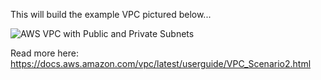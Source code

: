 This will build the example VPC pictured below...

![AWS VPC with Public and Private Subnets](https://docs.aws.amazon.com/vpc/latest/userguide/images/nat-gateway-diagram.png)

Read more here: https://docs.aws.amazon.com/vpc/latest/userguide/VPC_Scenario2.html
